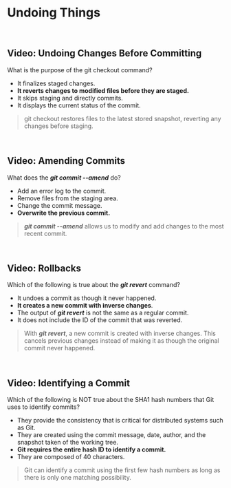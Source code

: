 # Undoing Things

<br>

## Video: Undoing Changes Before Committing

What is the purpose of the git checkout command?

* It finalizes staged changes.
* **It reverts changes to modified files before they are staged.**
* It skips staging and directly commits.
* It displays the current status of the commit.

> git checkout restores files to the latest stored snapshot, reverting any changes before staging.

<br>

## Video: Amending Commits

What does the ***git commit --amend*** do?

* Add an error log to the commit.
* Remove files from the staging area.
* Change the commit message.
* **Overwrite the previous commit.**

> ***git commit --amend*** allows us to modify and add changes to the most recent commit. 

<br>

## Video: Rollbacks

Which of the following is true about the ***git revert*** command?

* It undoes a commit as though it never happened.
* **It creates a new commit with inverse changes**.
* The output of ***git revert*** is not the same as a regular commit.
* It does not include the ID of the commit that was reverted.

> With ***git revert***, a new commit is created with inverse changes. This cancels previous changes instead of making it as though the original commit never happened.

<br>

## Video: Identifying a Commit

Which of the following is NOT true about the SHA1 hash numbers that Git uses to identify commits?

* They provide the consistency that is critical for distributed systems such as Git.
* They are created using the commit message, date, author, and the snapshot taken of the working tree.
* **Git requires the entire hash ID to identify a commit.**
* They are composed of 40 characters.

> Git can identify a commit using the first few hash numbers as long as there is only one matching possibility.